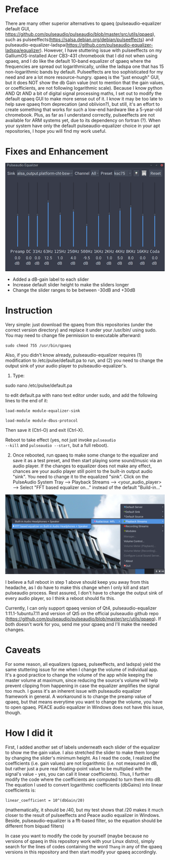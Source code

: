 # Preface
There are many other superior alternatives to qpaeq (pulseaudio-equalizer default GUI, https://github.com/pulseaudio/pulseaudio/blob/master/src/utils/qpaeq), such as pulseeffects(https://salsa.debian.org/debian/pulseeffects) and pulseaudio-equalizer-ladspa(https://github.com/pulseaudio-equalizer-ladspa/equalizer). However, I have stuttering issue with pulseeffects on my GalliumOS-installed Acer CB3-431 chromebook that I did not when using qpaeq, and I do like the default 10-band equalizer of qpaeq where the frequencies are spread out logarithmically, unlike the ladspa one that has 15 non-logarithmic bands by default. Pulseeffects are too sophisticated for my need and are a lot more resource-hungry. qpaeq is the "just enough" GUI, but it does NOT show the db Gain value (not to mention that the gain values, or coefficients, are not following logarithmic scale). Because I know python AND Qt AND a bit of digital signal processing maths, I set out to modify the default qpaeq GUI to make more sense out of it. I know it may be too late to help save qpaeq from deprecation (and oblivion?), but still, it's an effort to create something that works for such a low-end hardware like a 5-year-old chromebook. Plus, as far as I understand correctly, pulseeffects are not available for ARM systems yet, due to its dependency on fortran (?). When your system have only the default pulseaudio-equalizer choice in your apt repositories, I hope you will find my work useful.

# Fixes and Enhancement
![alt text](https://github.com/thanghn90/qpaeq_fix_enhanced/blob/main/qpaeq_fixed_enhanced.png)
- Added a dB-gain label to each slider
- Increase default slider height to make the sliders longer
- Change the slider ranges to be between -30dB and +30dB

# Instruction
Very simple: just download the qpaeq from this repositories (under the correct version directory) and replace it under your /usr/bin/ using sudo. You may need to change file permission to executable afterward:

<code>sudo chmod 755 /usr/bin/qpaeq</code>

Also, if you didn't know already, pulseaudio-equalizer requires (1) modification to /etc/pulse/default.pa to run, and (2) you need to change the output sink of your audio player to pulseaudio-equalizer's.
1. Type:

sudo nano /etc/pulse/default.pa

to edit default.pa with nano text editor under sudo, and add the following lines to the end of it:

<code>load-module module-equalizer-sink</code>

<code>load-module module-dbus-protocol</code>

Then save it (Ctrl-O) and exit (Ctrl-X).

Reboot to take effect (yes, not just invoke <code>pulseaudio --kill</code> and <code>pulseaudio --start</code>, but a full reboot).

2. Once rebooted, run qpaeq to make some change to the equalizer and save it as a test preset, and then start playing some sound/music via an audio player. If the changes to equalizer does not make any effect, chances are your audio player still point to the built-in output audio "sink". You need to change it to the equalized "sink". Click on the PulseAudio System Tray --> Playback Streams --> <your_audio_player> --> Select "FFT based equalizer on..." instead of the default "Build-in..."

![alt text](https://github.com/thanghn90/qpaeq_fix_enhanced/blob/main/change_output_sink_of_app.png)

I believe a full reboot in step 1 above should keep you away from this headache, as I do have to make this change when I only kill and start pulseaudio process. Rest assured, I don't have to change the output sink of every audio player, so I think a reboot should fix this.

Currently, I can only support qpaeq version of Qt4, pulseaudio-equalizer 1:11.1-1ubuntu7.11 and version of Qt5 on the official pulseaudio github repo (https://github.com/pulseaudio/pulseaudio/blob/master/src/utils/qpaeq). If both doesn't work for you, send me your qpaeq and I'll make the needed changes.
  
# Caveats
For some reason, all equalizers (qpaeq, pulseeffects, and ladspa) yield the same stuttering issue for me when I change the volume of individual app. It's a good practice to change the volume of the app while keeping the master volume at maximum, since reducing the source's volume will help prevent clipping from happening in case the equalizer amplifies the signal too much. I guess it's an inherent issue with pulseaudio equalizer framework in general. A workaround is to change the preamp value of qpaeq, but that means everytime you want to change the volume, you have to open qpaeq. PEACE audio equalizer in Windows does not have this issue, though.

# How I did it
First, I added another set of labels underneath each slider of the equalizer to show me the gain value.
I also stretched the slider to make them longer by changing the slider's minimum height.
As I read the code, I realized the coefficients (i.e. gain values) are not logarithmic (i.e. not measured in dB, but rather just a pure real floating-point value to be multiplied with the signal's value - yes, you can call it linear coefficients). Thus, I further modify the code where the coefficients are computed to turn them into dB.
The equation I used to convert logarithmic coefficients (dbGains) into linear coefficients is:

<code>linear_coefficient = 10^(dbGain/20)</code>

(mathematically, it should be /40, but my test shows that /20 makes it much closer to the result of pulseeffects and Peace audio equalizer in Windows. Beside, pulseaudio-equalizer is a fft-based filter, so the equation should be different from biquad filters)

In case you want to modify the code by yourself (maybe because no versions of qpaeq in this repository work with your Linux distro), simply search for the lines of codes containing the word <code>Thang</code> in any of the qpaeq versions in this repository and then start modify your qpaeq accordingly.
